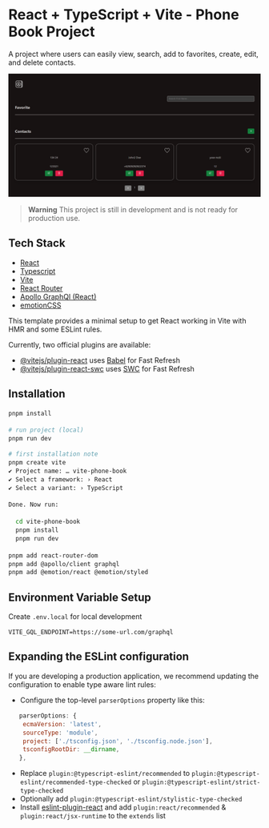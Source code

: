 # React + TypeScript + Vite - Phone Book Project

A project where users can easily view, search, add to favorites, create, edit, and delete contacts.

[![Vite Phone Book](./public//vite-phone-book.png)](http://localhost:5173/)

> **Warning**
> This project is still in development and is not ready for production use.

## Tech Stack

- [React](https://react.dev/)
- [Typescript](https://www.typescriptlang.org/)
- [Vite](https://vitejs.dev/)
- [React Router](https://reactrouter.com/en/main)
- [Apollo GraphQl (React)](https://www.apollographql.com/docs/react)
- [emotionCSS](https://emotion.sh/docs/introduction)

This template provides a minimal setup to get React working in Vite with HMR and some ESLint rules.

Currently, two official plugins are available:

- [@vitejs/plugin-react](https://github.com/vitejs/vite-plugin-react/blob/main/packages/plugin-react/README.md) uses [Babel](https://babeljs.io/) for Fast Refresh
- [@vitejs/plugin-react-swc](https://github.com/vitejs/vite-plugin-react-swc) uses [SWC](https://swc.rs/) for Fast Refresh

## Installation

```bash
pnpm install

# run project (local)
pnpm run dev
```

```bash
# first installation note
pnpm create vite
✔ Project name: … vite-phone-book
✔ Select a framework: › React
✔ Select a variant: › TypeScript

Done. Now run:

  cd vite-phone-book
  pnpm install
  pnpm run dev

pnpm add react-router-dom
pnpm add @apollo/client graphql
pnpm add @emotion/react @emotion/styled
```

## Environment Variable Setup

Create `.env.local` for local development

```env
VITE_GQL_ENDPOINT=https://some-url.com/graphql
```

## Expanding the ESLint configuration

If you are developing a production application, we recommend updating the configuration to enable type aware lint rules:

- Configure the top-level `parserOptions` property like this:

```js
   parserOptions: {
    ecmaVersion: 'latest',
    sourceType: 'module',
    project: ['./tsconfig.json', './tsconfig.node.json'],
    tsconfigRootDir: __dirname,
   },
```

- Replace `plugin:@typescript-eslint/recommended` to `plugin:@typescript-eslint/recommended-type-checked` or `plugin:@typescript-eslint/strict-type-checked`
- Optionally add `plugin:@typescript-eslint/stylistic-type-checked`
- Install [eslint-plugin-react](https://github.com/jsx-eslint/eslint-plugin-react) and add `plugin:react/recommended` & `plugin:react/jsx-runtime` to the `extends` list
